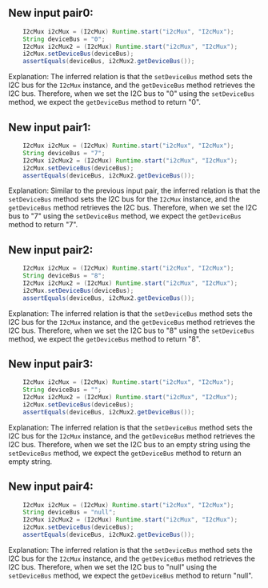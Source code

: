 ## New input pair0:
```java
    I2cMux i2cMux = (I2cMux) Runtime.start("i2cMux", "I2cMux");
    String deviceBus = "0";
    I2cMux i2cMux2 = (I2cMux) Runtime.start("i2cMux", "I2cMux");
    i2cMux.setDeviceBus(deviceBus);
    assertEquals(deviceBus, i2cMux2.getDeviceBus());
```
Explanation: The inferred relation is that the `setDeviceBus` method sets the I2C bus for the `I2cMux` instance, and the `getDeviceBus` method retrieves the I2C bus. Therefore, when we set the I2C bus to "0" using the `setDeviceBus` method, we expect the `getDeviceBus` method to return "0".

## New input pair1:
```java
    I2cMux i2cMux = (I2cMux) Runtime.start("i2cMux", "I2cMux");
    String deviceBus = "7";
    I2cMux i2cMux2 = (I2cMux) Runtime.start("i2cMux", "I2cMux");
    i2cMux.setDeviceBus(deviceBus);
    assertEquals(deviceBus, i2cMux2.getDeviceBus());
```
Explanation: Similar to the previous input pair, the inferred relation is that the `setDeviceBus` method sets the I2C bus for the `I2cMux` instance, and the `getDeviceBus` method retrieves the I2C bus. Therefore, when we set the I2C bus to "7" using the `setDeviceBus` method, we expect the `getDeviceBus` method to return "7".

## New input pair2:
```java
    I2cMux i2cMux = (I2cMux) Runtime.start("i2cMux", "I2cMux");
    String deviceBus = "8";
    I2cMux i2cMux2 = (I2cMux) Runtime.start("i2cMux", "I2cMux");
    i2cMux.setDeviceBus(deviceBus);
    assertEquals(deviceBus, i2cMux2.getDeviceBus());
```
Explanation: The inferred relation is that the `setDeviceBus` method sets the I2C bus for the `I2cMux` instance, and the `getDeviceBus` method retrieves the I2C bus. Therefore, when we set the I2C bus to "8" using the `setDeviceBus` method, we expect the `getDeviceBus` method to return "8".

## New input pair3:
```java
    I2cMux i2cMux = (I2cMux) Runtime.start("i2cMux", "I2cMux");
    String deviceBus = "";
    I2cMux i2cMux2 = (I2cMux) Runtime.start("i2cMux", "I2cMux");
    i2cMux.setDeviceBus(deviceBus);
    assertEquals(deviceBus, i2cMux2.getDeviceBus());
```
Explanation: The inferred relation is that the `setDeviceBus` method sets the I2C bus for the `I2cMux` instance, and the `getDeviceBus` method retrieves the I2C bus. Therefore, when we set the I2C bus to an empty string using the `setDeviceBus` method, we expect the `getDeviceBus` method to return an empty string.

## New input pair4:
```java
    I2cMux i2cMux = (I2cMux) Runtime.start("i2cMux", "I2cMux");
    String deviceBus = "null";
    I2cMux i2cMux2 = (I2cMux) Runtime.start("i2cMux", "I2cMux");
    i2cMux.setDeviceBus(deviceBus);
    assertEquals(deviceBus, i2cMux2.getDeviceBus());
```
Explanation: The inferred relation is that the `setDeviceBus` method sets the I2C bus for the `I2cMux` instance, and the `getDeviceBus` method retrieves the I2C bus. Therefore, when we set the I2C bus to "null" using the `setDeviceBus` method, we expect the `getDeviceBus` method to return "null".

